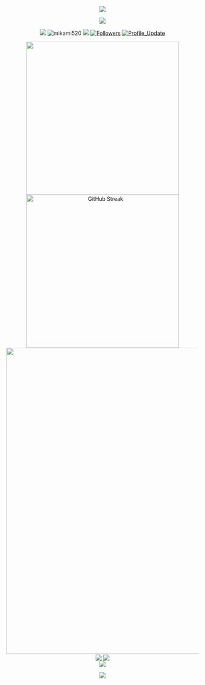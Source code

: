 <!-- https://github.com/kyechan99/capsule-render -->
<p align="center">
    <img src="https://capsule-render.vercel.app/api?type=waving&height=300&color=timeGradient&text=Hi%20There&fontSize=90&animation=twinkling&fontAlignY=30&desc=I%20Am%20Chris%20Xiao&descSize=30" />
</p>
<!-- https://github.com/DenverCoder1/readme-typing-svg -->
<p align="center">
<img src="https://readme-typing-svg.demolab.com?font=Orbitron&size=22&pause=500&center=true&vCenter=true&random=false&width=600&lines=Welcome+to+my+GitHub+profile+page+!;I+am+interested+in+AI+and+MRI+Physics+!" />
</p>
<p align="center">
    <img src=https://wakatime.com/badge/user/688f4271-a740-4873-860a-be56204ec861.svg />
    <img src="https://komarev.com/ghpvc/?username=mikami520&label=profile+views" alt="mikami520"/>
    <!--<a href="https://github.com/milaan9?tab=repositories" target="_blank"><img src="https://badges.pufler.dev/repos/milaan9" alt="Repos"/></a>--> 
    <!--<img src="https://badges.pufler.dev/years/milaan9" alt="Active_Years"/>-->  
    <!--<a href="https://github.com/milaan9/milaan9" target="_blank"><img src="https://badges.pufler.dev/commits/monthly/milaan9" alt="commits"/>--> 
    <a href="https://github.com/mikami520/MikaMi520/pulse" alt="Activity"><img src="https://img.shields.io/github/commit-activity/m/mikami520/MikaMi520" /></a>
    <a href="https://github.com/mikami520?tab=followers"><img alt="Followers" src="https://img.shields.io/github/followers/mikami520?color=4C1&logo=github"></a>
    <a href="https://github.com/mikami520/MikaMi520" target="_blank"><img alt="Profile_Update" src="https://img.shields.io/github/last-commit/mikami520/MikaMi520?style=fflat-square"></a>
    <!--<a href="https://github.com/milaan9" target="_blank"><img alt="milaan9" src="https://badges.pufler.dev/visits/milaan9/milaan9?logo=GitHub&label=visits&color=success&logoColor=white&style=flat-square"/></a>-->
    <!--<img src="https://badges.pufler.dev/gists/milaan9" alt="milaan9"/>-->
    <!--<img src="https://readme-jokes.vercel.app/api" alt="milaan9"/>-->
</p>
<p align="center">
    <!-- https://github.com/anuraghazra/github-readme-stats -->
    <img align="center" width="400" src="https://github-readme-stats.vercel.app/api?username=mikami520&theme=transparent&include_all_commits=true&show_icons=true&hide_border=true" />
    <!-- https://github.com/DenverCoder1/github-readme-streak-stats -->
    <img align="center" width="400" src="https://github-readme-streak-stats-eight.vercel.app/?user=mikami520&theme=transparent&hide_border=true&date_format=%5BY.%5Dn.j" alt="GitHub Streak" />
    <br/>
    <!-- https://github.com/Ashutosh00710/github-readme-activity-graph -->
    <img width="800" src="https://github-readme-activity-graph.vercel.app/graph?username=mikami520&theme=github-compact&hide_border=true&area=true" />
    <br/>
    <!-- https://github.com/anuraghazra/github-readme-stats -->
    <img align="center" src="https://github-readme-stats.vercel.app/api/wakatime?username=mikami520&theme=transparent&hide_border=true&layout=compact&langs_count=20" />
    <!-- https://github.com/anuraghazra/github-readme-stats -->
    <img align="center" src="https://github-readme-stats.vercel.app/api/top-langs/?username=mikami520&theme=transparent&hide_border=true&layout=donut-vertical&langs_count=6&size_weight=0.5&count_weight=0.5&hide=Jupyter%20Notebook" />
    <br/>
    <img align="center" src="https://go-skill-icons.vercel.app/api/icons?i=anaconda,catppuccin,cmake,cpp,cuda,github,git,huggingface,jupyter,kitty,markdown,matplotlib,mint,opencv,python,pytorch,scipy,scikitlearn,vscode,yaml&perline=10&titles=true" />
</p>

<!-- https://github.com/kyechan99/capsule-render -->
<p align="center">
<img src="https://capsule-render.vercel.app/api?type=waving&color=timeGradient&height=300&&section=footer&text=THE%20END!&fontSize=90&fontAlign=50&fontAlignY=70&desc=Hope%20your%20program%20is%20bug-free!&descAlign=50&descSize=30&descAlignY=40&animation=twinkling" />
</p>
